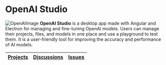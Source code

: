 # OpenAI Studio
![OpenAIImage](https://repository-images.githubusercontent.com/629745701/d196d8b5-73c8-4976-9dbf-7a11079b6e66)
**OpenAI Studio** is a desktop app made with Angular and Electron for managing and fine-tuning OpenAI models. Users can manage their projects, files, and models in one place and use a playground to test them. It is a user-friendly tool for improving the accuracy and performance of AI models.

| [Projects](https://github.com/Konijima/OpenAI-Studio/projects) | [Discussions](https://github.com/Konijima/OpenAI-Studio/discussions) | [Issues](https://github.com/Konijima/OpenAI-Studio/issues) |
| - | - | - |

<br>
